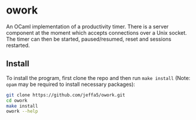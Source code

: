 # owork

An OCaml implementation of a productivity timer. There is a server component at the moment which accepts connections over a Unix socket. The timer can then be started, paused/resumed, reset and sessions restarted.

## Install

To install the program, first clone the repo and then run `make install` (Note: `opam` may be required to install necessary packages):
```sh
git clone https://github.com/jeffa5/owork.git
cd owork
make install
owork --help
```
